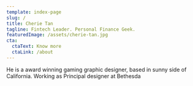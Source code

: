 ```yaml
---
template: index-page
slug: /
title: Cherie Tan
tagline: Fintech Leader. Personal Finance Geek.
featuredImage: /assets/cherie-tan.jpg
cta:
  ctaText: Know more
  ctaLink: /about
---
```

He is a award winning gaming graphic designer, based in sunny side of California. Working as Principal designer at Bethesda